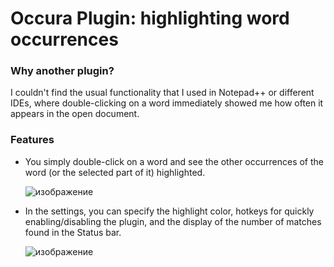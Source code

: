 # Occura Plugin: highlighting word occurrences

### Why another plugin?
I couldn't find the usual functionality that I used in Notepad++ or different IDEs, where double-clicking on a word immediately showed me how often it appears in the open document.

### Features
- You simply double-click on a word and see the other occurrences of the word (or the selected part of it) highlighted.

  ![изображение](https://github.com/user-attachments/assets/164e0b3e-e02c-4903-abd5-a4006a931200)

- In the settings, you can specify the highlight color, hotkeys for quickly enabling/disabling the plugin, and the display of the number of matches found in the Status bar.

  ![изображение](https://github.com/user-attachments/assets/e6f33f63-a39b-4997-bae3-ba7cfa9c5b66)
